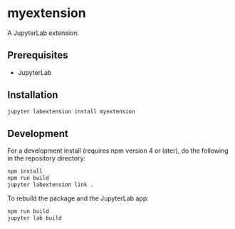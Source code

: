 # myextension

A JupyterLab extension.


## Prerequisites

* JupyterLab

## Installation

```bash
jupyter labextension install myextension
```

## Development

For a development install (requires npm version 4 or later), do the following in the repository directory:

```bash
npm install
npm run build
jupyter labextension link .
```

To rebuild the package and the JupyterLab app:

```bash
npm run build
jupyter lab build
```

